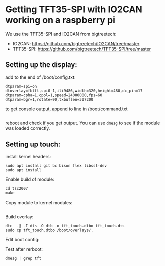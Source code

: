 # Getting TFT35-SPI with IO2CAN working on a raspberry pi

We use the TFT35-SPI and IO2CAN from bigtreetech:
 - IO2CAN: https://github.com/bigtreetech/IO2CAN/tree/master
 - TFT35-SPI: https://github.com/bigtreetech/TFT35-SPI/tree/master

## Setting up the display:

add to the end of /boot/config.txt:
```
dtparam=spi=on
dtoverlay=fbtft,spi0-1,ili9486,width=320,height=480,dc_pin=17
dtparam=cpha=1,cpol=1,speed=24000000,fps=60
dtparam=bgr=1,rotate=90,txbuflen=307200
```

to get console output, append to line in /boot/command.txt
```

```


reboot and check if you get output. You can use ```dmesg``` to see if the module was loaded correctly.

## Setting up touch:

install kernel headers:
```
sudo apt install git bc bison flex libssl-dev
sudo apt install 
```

Enable build of module:
```
cd tsc2007
make
```

Copy module to kernel modules:
```

```

Build overlay:
```
dtc  -@ -I dts -O dtb -o tft_touch.dtbo tft_touch.dts
sudo cp tft_touch.dtbo /boot/overlays/.
```

Edit boot config:



Test after rerboot:
```
dmesg | grep tft
```
